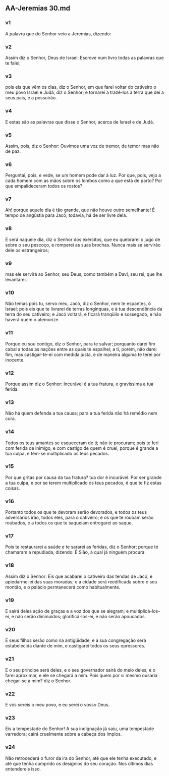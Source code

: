 ## AA-Jeremias 30.md
### v1
 A palavra que do Senhor veio a Jeremias, dizendo:
### v2
 Assim diz o Senhor, Deus de Israel: Escreve num livro todas as palavras que te falei;
### v3
 pois eis que vêm os dias, diz o Senhor, em que farei voltar do cativeiro o meu povo Israel e Judá, diz o Senhor; e tornarei a trazê-los à terra que dei a seus pais, e a possuirão.
### v4
 E estas são as palavras que disse o Senhor, acerca de Israel e de Judá.
### v5
 Assim, pois, diz o Senhor: Ouvimos uma voz de tremor, de temor mas não de paz.
### v6
 Perguntai, pois, e vede, se um homem pode dar à luz. Por que, pois, vejo a cada homem com as mãos sobre os lombos como a que está de parto? Por que empalideceram todos os rostos?
### v7
 Ah! porque aquele dia é tão grande, que não houve outro semelhante! É tempo de angústia para Jacó; todavia, há de ser livre dela.
### v8
 E será naquele dia, diz o Senhor dos exércitos, que eu quebrarei o jugo de sobre o seu pescoço, e romperei as suas brochas. Nunca mais se servirão dele os estrangeiros;
### v9
 mas ele servirá ao Senhor, seu Deus, como também a Davi, seu rei, que lhe levantarei.
### v10
 Não temas pois tu, servo meu, Jacó, diz o Senhor, nem te espantes, ó Israel; pois eis que te livrarei de terras longínquas, e à tua descendência da terra do seu cativeiro; e Jacó voltará, e ficará tranqüilo e sossegado, e não haverá quem o atemorize.
### v11
 Porque eu sou contigo, diz o Senhor, para te salvar; porquanto darei fim cabal a todas as nações entre as quais te espalhei; a ti, porém, não darei fim, mas castigar-te-ei com medida justa, e de maneira alguma te terei por inocente.
### v12
 Porque assim diz o Senhor: Incurável é a tua fratura, e gravíssima a tua ferida.
### v13
 Não há quem defenda a tua causa; para a tua ferida não há remédio nem cura.
### v14
 Todos os teus amantes se esqueceram de ti; não te procuram; pois te feri com ferida de inimigo, e com castigo de quem é cruel, porque é grande a tua culpa, e têm-se multiplicado os teus pecados.
### v15
 Por que gritas por causa da tua fratura? tua dor é incurável. Por ser grande a tua culpa, e por se terem multiplicado os teus pecados, é que te fiz estas coisas.
### v16
 Portanto todos os que te devoram serão devorados, e todos os teus adversários irão, todos eles, para o cativeiro; e os que te roubam serão roubados, e a todos os que te saqueiam entregarei ao saque.
### v17
 Pois te restaurarei a saúde e te sararei as feridas, diz o Senhor; porque te chamaram a repudiada, dizendo: É Sião, à qual já ninguém procura.
### v18
 Assim diz o Senhor: Eis que acabarei o cativeiro das tendas de Jacó, e apiedarme-ei das suas moradas; e a cidade será reedificada sobre o seu montão, e o palácio permanecerá como habitualmente.
### v19
 E sairá deles ação de graças e a voz dos que se alegram; e multiplicá-los-ei, e não serão diminuídos; glorificá-los-ei, e não serão apoucados.
### v20
 E seus filhos serão como na antigüidade, e a sua congregação será estabelecida diante de mim, e castigarei todos os seus opressores.
### v21
 E o seu príncipe será deles, e o seu governador sairá do meio deles; e o farei aproximar, e ele se chegará a mim. Pois quem por si mesmo ousaria chegar-se a mim? diz o Senhor.
### v22
 E vós sereis o meu povo, e eu serei o vosso Deus.
### v23
 Eis a tempestade do Senhor! A sua indignação já saiu, uma tempestade varredora; cairá cruelmente sobre a cabeça dos ímpios.
### v24
 Não retrocederá o furor da ira do Senhor, até que ele tenha executado, e até que tenha cumprido os desígnios do seu coração. Nos últimos dias entendereis isso.

